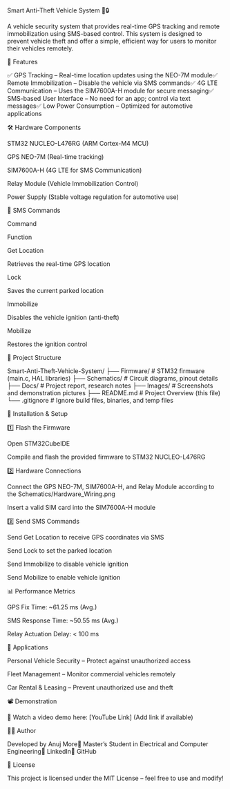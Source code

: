 Smart Anti-Theft Vehicle System 🚗🔒

A vehicle security system that provides real-time GPS tracking and remote immobilization using SMS-based control. This system is designed to prevent vehicle theft and offer a simple, efficient way for users to monitor their vehicles remotely.

📌 Features

✅ GPS Tracking – Real-time location updates using the NEO-7M module✅ Remote Immobilization – Disable the vehicle via SMS commands✅ 4G LTE Communication – Uses the SIM7600A-H module for secure messaging✅ SMS-based User Interface – No need for an app; control via text messages✅ Low Power Consumption – Optimized for automotive applications

🛠️ Hardware Components

STM32 NUCLEO-L476RG (ARM Cortex-M4 MCU)

GPS NEO-7M (Real-time tracking)

SIM7600A-H (4G LTE for SMS Communication)

Relay Module (Vehicle Immobilization Control)

Power Supply (Stable voltage regulation for automotive use)

📜 SMS Commands

Command

Function

Get Location

Retrieves the real-time GPS location

Lock

Saves the current parked location

Immobilize

Disables the vehicle ignition (anti-theft)

Mobilize

Restores the ignition control

📁 Project Structure

Smart-Anti-Theft-Vehicle-System/
├── Firmware/           # STM32 firmware (main.c, HAL libraries)
├── Schematics/         # Circuit diagrams, pinout details
├── Docs/               # Project report, research notes
├── Images/             # Screenshots and demonstration pictures
├── README.md           # Project Overview (this file)
└── .gitignore          # Ignore build files, binaries, and temp files

🚀 Installation & Setup

1️⃣ Flash the Firmware

Open STM32CubeIDE

Compile and flash the provided firmware to STM32 NUCLEO-L476RG

2️⃣ Hardware Connections

Connect the GPS NEO-7M, SIM7600A-H, and Relay Module according to the Schematics/Hardware_Wiring.png

Insert a valid SIM card into the SIM7600A-H module

3️⃣ Send SMS Commands

Send Get Location to receive GPS coordinates via SMS

Send Lock to set the parked location

Send Immobilize to disable vehicle ignition

Send Mobilize to enable vehicle ignition

📊 Performance Metrics

GPS Fix Time: ~61.25 ms (Avg.)

SMS Response Time: ~50.55 ms (Avg.)

Relay Actuation Delay: < 100 ms

🎯 Applications

Personal Vehicle Security – Protect against unauthorized access

Fleet Management – Monitor commercial vehicles remotely

Car Rental & Leasing – Prevent unauthorized use and theft

📽️ Demonstration

📌 Watch a video demo here: [YouTube Link] (Add link if available)

👨‍💻 Author

Developed by Anuj More📍 Master’s Student in Electrical and Computer Engineering📧 LinkedIn📂 GitHub

📜 License

This project is licensed under the MIT License – feel free to use and modify!

